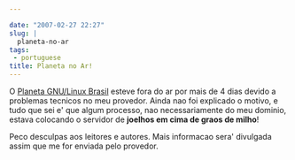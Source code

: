 ```yaml
---

date: "2007-02-27 22:27"
slug: |
  planeta-no-ar
tags:
 - portuguese
title: Planeta no Ar!
---
```


O [Planeta GNU/Linux Brasil](http://planeta.gnulinuxbrasil.org/) esteve
fora do ar por mais de 4 dias devido a problemas tecnicos no meu
provedor. Ainda nao foi explicado o motivo, e tudo que sei e' que algum
processo, nao necessariamente do meu dominio, estava colocando o
servidor de **joelhos em cima de graos de milho**!

Peco desculpas aos leitores e autores. Mais informacao sera' divulgada
assim que me for enviada pelo provedor.
